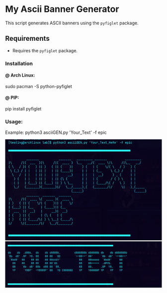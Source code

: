 # My Ascii Banner Generator

This script generates ASCII banners using the `pyfiglet` package.


## Requirements

- Requires the `pyfiglet` package.


### Installation

#### @ Arch Linux:

sudo pacman -S python-pyfiglet

#### @ PIP:
pip install pyfiglet
 

### Usage:
Example: python3 asciiGEN.py 'Your_Text' -f epic

![Screenshot](screenshots/Screenshot.png)
![Screenshot](screenshots/Screenshot1.png)